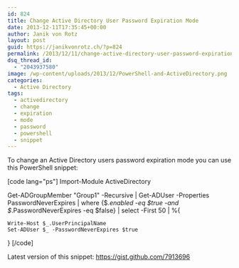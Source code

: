 ```yaml
---
id: 824
title: Change Active Directory User Password Expiration Mode
date: 2013-12-11T17:35:45+00:00
author: Janik von Rotz
layout: post
guid: https://janikvonrotz.ch/?p=824
permalink: /2013/12/11/change-active-directory-user-password-expiration-mode/
dsq_thread_id:
  - "2043937580"
image: /wp-content/uploads/2013/12/PowerShell-and-ActiveDirectory.png
categories:
  - Active Directory
tags:
  - activedirectory
  - change
  - expiration
  - mode
  - password
  - powershell
  - snippet
---
```

To change an Active Directory users password expiration mode you can use this PowerShell snippet:

[code lang="ps"]
Import-Module ActiveDirectory

Get-ADGroupMember &quot;Group1&quot; -Recursive |
Get-ADUser -Properties PasswordNeverExpires |
where {$_.enabled -eq $true -and $_.PasswordNeverExpires -eq $false} |
select -First 50 | %{

    Write-Host $_.UserPrincipalName
    Set-ADUser $_ -PasswordNeverExpires $true
}
[/code]

Latest version of this snippet: <a href="https://gist.github.com/7913696">https://gist.github.com/7913696</a></pre>